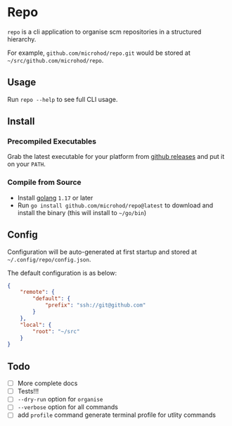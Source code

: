 # Repo

`repo` is a cli application to organise scm repositories in a structured hierarchy.

For example, `github.com/microhod/repo.git` would be stored at `~/src/github.com/microhod/repo`.

## Usage

Run `repo --help` to see full CLI usage.

## Install

### Precompiled Executables

Grab the latest executable for your platform from [github releases](https://github.com/microhod/repo/releases) and put it on your `PATH`.

### Compile from Source

* Install [golang](https://golang.org/doc/install) `1.17` or later
* Run `go install github.com/microhod/repo@latest` to download and install the binary (this will install to `~/go/bin`)

## Config

Configuration will be auto-generated at first startup and stored at `~/.config/repo/config.json`.

The default configuration is as below:

```json
{
    "remote": {
        "default": {
            "prefix": "ssh://git@github.com"
        }
    },
    "local": {
        "root": "~/src"
    }
}
```

## Todo

- [ ] More complete docs
- [ ] Tests!!!
- [ ] `--dry-run` option for `organise`
- [ ] `--verbose` option for all commands
- [ ] add `profile` command generate terminal profile for utlity commands

